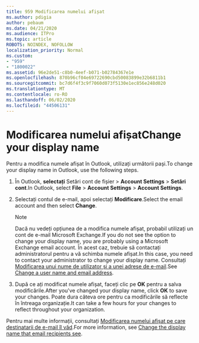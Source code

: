 ```yaml
---
title: 959 Modificarea numelui afișat
ms.author: pdigia
author: pebaum
ms.date: 04/21/2020
ms.audience: ITPro
ms.topic: article
ROBOTS: NOINDEX, NOFOLLOW
localization_priority: Normal
ms.custom:
- "959"
- "1800022"
ms.assetid: 96e2de51-c8b0-4eef-b071-b02784367e1e
ms.openlocfilehash: 870b96cf04e69722690cbd50083899e32b6811b1
ms.sourcegitcommit: bc7d6f4f3c9f7060d073f5130e1ec856e248d020
ms.translationtype: MT
ms.contentlocale: ro-RO
ms.lasthandoff: 06/02/2020
ms.locfileid: "44506131"
---
```

# <a name="change-your-display-name"></a><span data-ttu-id="3dbe9-102">Modificarea numelui afișat</span><span class="sxs-lookup"><span data-stu-id="3dbe9-102">Change your display name</span></span>
  
<span data-ttu-id="3dbe9-103">Pentru a modifica numele afișat în Outlook, utilizați următorii pași.</span><span class="sxs-lookup"><span data-stu-id="3dbe9-103">To change your display name in Outlook, use the following steps.</span></span>
  
1. <span data-ttu-id="3dbe9-104">În Outlook, **selectați** Setări cont de fișier \> **Account Settings** \> **Setări cont**.</span><span class="sxs-lookup"><span data-stu-id="3dbe9-104">In Outlook, select **File** \> **Account Settings** \> **Account Settings**.</span></span>

2. <span data-ttu-id="3dbe9-105">Selectați contul de e-mail, apoi selectați **Modificare**.</span><span class="sxs-lookup"><span data-stu-id="3dbe9-105">Select the email account and then select **Change**.</span></span>

    > [!NOTE]
    > <span data-ttu-id="3dbe9-106">Dacă nu vedeți opțiunea de a modifica numele afișat, probabil utilizați un cont de e-mail Microsoft Exchange.</span><span class="sxs-lookup"><span data-stu-id="3dbe9-106">If you do not see the option to change your display name, you are probably using a Microsoft Exchange email account.</span></span> <span data-ttu-id="3dbe9-107">În acest caz, trebuie să contactați administratorul pentru a vă schimba numele afișat.</span><span class="sxs-lookup"><span data-stu-id="3dbe9-107">In this case, you need to contact your administrator to change your display name.</span></span> <span data-ttu-id="3dbe9-108">Consultați [Modificarea unui nume de utilizator și a unei adrese de e-mail](https://docs.microsoft.com/microsoft-365/admin/add-users/change-a-user-name-and-email-address).</span><span class="sxs-lookup"><span data-stu-id="3dbe9-108">See [Change a user name and email address](https://docs.microsoft.com/microsoft-365/admin/add-users/change-a-user-name-and-email-address).</span></span>
  
3. <span data-ttu-id="3dbe9-109">După ce ați modificat numele afișat, faceți clic pe **OK** pentru a salva modificările.</span><span class="sxs-lookup"><span data-stu-id="3dbe9-109">After you've changed your display name, click **OK** to save your changes.</span></span> <span data-ttu-id="3dbe9-110">Poate dura câteva ore pentru ca modificările să reflecte în întreaga organizație.</span><span class="sxs-lookup"><span data-stu-id="3dbe9-110">It can take a few hours for your changes to reflect throughout your organization.</span></span>

<span data-ttu-id="3dbe9-111">Pentru mai multe informații, consultați [Modificarea numelui afișat pe care destinatarii de e-mail îl văd](https://support.office.com/article/2b53331a-ba2a-4803-88dc-ac9fe376c8a9.aspx).</span><span class="sxs-lookup"><span data-stu-id="3dbe9-111">For more information, see [Change the display name that email recipients see](https://support.office.com/article/2b53331a-ba2a-4803-88dc-ac9fe376c8a9.aspx).</span></span>
  